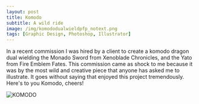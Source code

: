 ```yaml
---
layout: post
title: Komodo
subtitle: A wild ride
image: /img/komododualwieldpfp_notext.png
tags: [Graphic Design, Photoshop, Illustrator]
---
```

In a recent commission I was hired by a client to create a komodo dragon dual wielding the Monado Sword from Xenoblade Chronicles, and the Yato from Fire Emblem Fates. 
This commission came as shock to me because it was by the most wild and creative piece that anyone has asked me to illustrate. It goes without saying that enjoyed this project tremendously.
Here's to you Komodo, cheers!

![KOMODO](https://i.imgur.com/1rxnX2v.png) 
